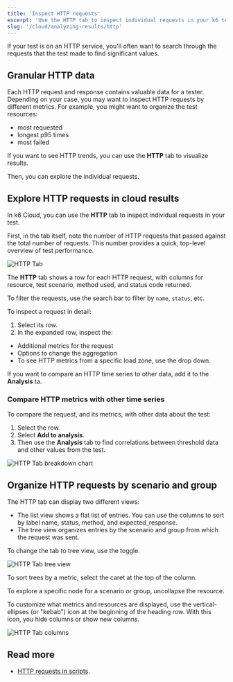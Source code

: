 ```yaml
---
title: 'Inspect HTTP requests'
excerpt: 'Use the HTTP tab to inspect individual requests in your k6 test'
slug: '/cloud/analyzing-results/http'
---
```


If your test is on an HTTP service, you'll often want to search through the requests that the test made to find significant values.

## Granular HTTP data

Each HTTP request and response contains valuable data for a tester.
Depending on your case, you may want to inspect HTTP requests by different metrics.
For example, you might want to organize the test resources:
 - most requested
 - longest p95 times
 - most failed

If you want to see HTTP trends, you can use the **HTTP** tab to visualize results.

Then, you can explore the individual requests.

## Explore HTTP requests in cloud results

In k6 Cloud, you can use the **HTTP** tab to inspect individual requests in your test.

First, in the tab itself, note the number of HTTP requests that passed against the total number of requests.
This number provides a quick, top-level overview of test performance.

![HTTP Tab](./images/05-HTTP-Tab/http-tab.png)

The **HTTP** tab shows a row for each HTTP request, with columns for resource, test scenario, method used, and status code returned.

To filter the requests, use the search bar to filter by `name`, `status`, etc.

To inspect a request in detail:
1. Select its row.
1. In the expanded row, inspect the:
  - Additional metrics for the request
  - Options to change the aggregation
  - To see HTTP metrics from a specific load zone, use the drop down.

If you want to compare an HTTP time series to other data, add it to the **Analysis** ta.

### Compare HTTP metrics with other time series

To compare the request, and its metrics, with other data about the test:
1. Select the row.
2. Select **Add to analysis**.
3. Then use the **Analysis** tab to find correlations between threshold data and other values from the test.

![HTTP Tab breakdown chart](./images/05-HTTP-Tab/http-tab-graph.png)

## Organize HTTP requests by scenario and group

The HTTP tab can display two different views:
- The list view shows a flat list of entries. You can use the columns to sort by label name, status, method, and expected_response.
- The tree view organizes entries by the scenario and group from which the request was sent.

To change the tab to tree view, use the toggle.

![HTTP Tab tree view](./images/05-HTTP-Tab/http-tab-tree.png)

To sort trees by a metric, select the caret at the top of the column.

To explore a specific node for a scenario or group, uncollapse the resource.

To customize what metrics and resources are displayed, use the vertical-ellipses (or "kebab") icon at the beginning of the heading row.
With this icon, you hide columns or show new columns.

![HTTP Tab columns](./images/05-HTTP-Tab/http-tab-columns.png)

## Read more

- [HTTP requests in scripts](/using-k6/http-requests/).

